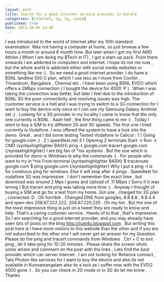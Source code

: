 ```yaml
---
layout: post
title: Search for a good internet service provider in Kerala
categories: [internet, 2g, 3g, speed]
published: true
date: 2011-10-05 14:40
---
```

I was introduced to the world of Internet after my 10th standard examination. Was not having a computer at home, so just browse a few hours a month or around 6 month time. But later when I got my first AMD Athlon ( When I am doing my BTech in IT) , I got a start-up pack. From there onwards I am addicted to computers and internet. I hope its not me now , but the whole world is addicted either with social media websites or something like me :) . So we need a good internet provider. I do have a BSNL landline 500 C plan, which I use less as I move from Cochin , Trivandrum, Bangalore , Chennai etc . I have been using BSNL EVDO which offers a 2Mbps connection ( I bought the device for 4500 :P ) . When I was taking the connection was better, but later I feel due to the introduction of BSNL 3G the poor connectivity and resolving issues was high. The customer service is a hell and I was trying to switch to a 3G connection for I want to buy the device only once or I can use my Samsung Galaxy Android set ;) . Looking for a 3G provider in my locality I came to know that the only one currently is BSNL . Aaah hell , the first thing came to me :) . Today I went to buy a SIM to try different 2G and 3G speeds. The first one I tried currently is Vodafone. I was offered the system to have a look into the demo. Great , and I did some testing Tested Vodafone in Calicut : 1 ) Going for google.com :) . 2 ) speedtest.net 3 ) Opening 2 terminals Start -\> Run -\> CMD {syntaxhighlighter BASH} ping -t google.com tracert google.com {/syntaxhighlighter} I am big fan of \*nix systems . But the one which is provided for demo is Windows ie why the commands :) . For people who want to try in \*nix From terminal {syntaxhighlighter BASH} $ traceroute google.com $ ping google.com {/syntaxhighlighter} Why I put a ping -t is for continous ping for windows. Else it will stop after 4 pings . Speedtest for vodafone 3G was impressive . I don't remember the exact time , but download was around 2 Mps I guess and Upload of .11 Mbps ( Sorry if it was wrong ) But tracert and ping was taking more time :( . Anyway I thought of buying a SIM and go for a test from my home. Got one , charged for 2G plan , connected :D . Oh horrible . Changed DNS from googles, 8.8.8.8 , 8.8.4.4 and open-dns 208.67.222.222, 208.67.220.220 . Oh my hm . But the one of the most impressive thing is just on a tweet they are ready to know and help. That's a caring customer service . Hands of to that , that's impressive . So I am searching for a good internet provider, and you may already have seen lots of posts on the blog http://ijust4u.blogspot.com . But writing this post here is I have more visitors to this website than the other and if you are not subscribed to the other one I will never get an answer for my Question. Please do the ping and tracert commands from Windows . Ctrl + C to exit ping , let it take ping for 10-20 minutes . Please share the screen shots some where and comment on the post with the links . Lets find the best provider which can server internet . I am not looking for Reliance connect , Tata Photon like services for I want to buy the device and also its not available in Kunnamangalam also its a lock as I suffer now with the EVDO 4500 gone :) . So you can check in 2G mode or in 3G do let me know . Thanks  
